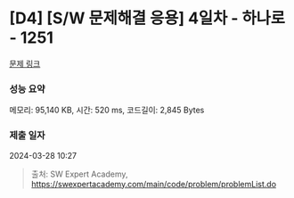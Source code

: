 # [D4] [S/W 문제해결 응용] 4일차 - 하나로 - 1251 

[문제 링크](https://swexpertacademy.com/main/code/problem/problemDetail.do?contestProbId=AV15StKqAQkCFAYD) 

### 성능 요약

메모리: 95,140 KB, 시간: 520 ms, 코드길이: 2,845 Bytes

### 제출 일자

2024-03-28 10:27



> 출처: SW Expert Academy, https://swexpertacademy.com/main/code/problem/problemList.do